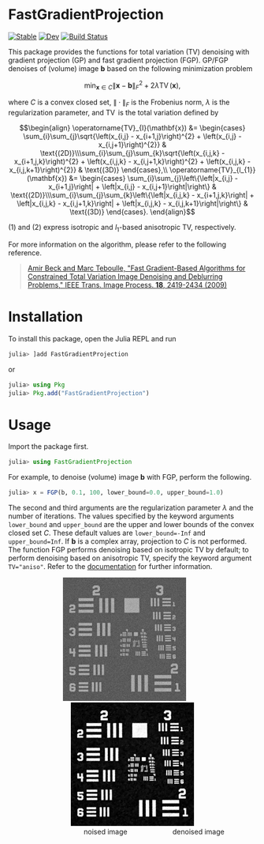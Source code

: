 # FastGradientProjection

[![Stable](https://img.shields.io/badge/docs-stable-blue.svg)](https://syoshida1983.github.io/FastGradientProjection.jl/stable/)
[![Dev](https://img.shields.io/badge/docs-dev-blue.svg)](https://syoshida1983.github.io/FastGradientProjection.jl/dev/)
[![Build Status](https://github.com/syoshida1983/FastGradientProjection.jl/actions/workflows/CI.yml/badge.svg?branch=main)](https://github.com/syoshida1983/FastGradientProjection.jl/actions/workflows/CI.yml?query=branch%3Amain)

This package provides the functions for total variation (TV) denoising with gradient projection (GP) and fast gradient projection (FGP). GP/FGP denoises of (volume) image $\mathbf{b}$ based on the following minimization problem

$$\min_{\mathbf{x}\in{C}}\|\mathbf{x} - \mathbf{b}\|^{2}_{F} + 2\lambda\operatorname{TV}(\mathbf{x}),$$

where $C$ is a convex closed set, $\|\cdot\|_{F}$ is the Frobenius norm, $\lambda$ is the regularization parameter, and $\operatorname{TV}$ is the total variation defined by

$$\begin{align}
    \operatorname{TV}_{I}(\mathbf{x}) &=
    \begin{cases}
        \sum_{i}\sum_{j}\sqrt{\left(x_{i,j} - x_{i+1,j}\right)^{2} + \left(x_{i,j} - x_{i,j+1}\right)^{2}} & \text{(2D)}\\\sum_{i}\sum_{j}\sum_{k}\sqrt{\left(x_{i,j,k} - x_{i+1,j,k}\right)^{2} + \left(x_{i,j,k} - x_{i,j+1,k}\right)^{2} + \left(x_{i,j,k} - x_{i,j,k+1}\right)^{2}} & \text{(3D)}
    \end{cases},\\
    \operatorname{TV}_{l_{1}}(\mathbf{x}) &=
    \begin{cases}
        \sum_{i}\sum_{j}\left\{\left|x_{i,j} - x_{i+1,j}\right| + \left|x_{i,j} - x_{i,j+1}\right|\right\} & \text{(2D)}\\\sum_{i}\sum_{j}\sum_{k}\left\{\left|x_{i,j,k} - x_{i+1,j,k}\right| + \left|x_{i,j,k} - x_{i,j+1,k}\right| + \left|x_{i,j,k} - x_{i,j,k+1}\right|\right\} & \text{(3D)}
    \end{cases}.
\end{align}$$

(1) and (2) express isotropic and $l_{1}$-based anisotropic TV, respectively.

For more information on the algorithm, please refer to the following reference.

> [Amir Beck and Marc Teboulle, "Fast Gradient-Based Algorithms for Constrained Total Variation Image Denoising and Deblurring Problems," IEEE Trans. Image Process. **18**, 2419-2434 (2009)](https://doi.org/10.1109/TIP.2009.2028250)

# Installation

To install this package, open the Julia REPL and run

```julia
julia> ]add FastGradientProjection
```

or

```julia
julia> using Pkg
julia> Pkg.add("FastGradientProjection")
```

# Usage

Import the package first.

```julia
julia> using FastGradientProjection
```

For example, to denoise (volume) image $\mathbf{b}$ with FGP, perform the following.

```julia
julia> x = FGP(b, 0.1, 100, lower_bound=0.0, upper_bound=1.0)
```

The second and third arguments are the regularization parameter $\lambda$ and the number of iterations. The values specified by the keyword arguments `lower_bound` and `upper_bound` are the upper and lower bounds of the convex closed set $C$. These default values are `lower_bound=-Inf` and `upper_bound=Inf`. If $\mathbf{b}$ is a complex array, projection to $C$ is not performed. The function FGP performs denoising based on isotropic TV by default; to perform denoising based on anisotropic TV, specify the keyword argument `TV="aniso"`. Refer to the [documentation]((https://syoshida1983.github.io/FastGradientProjection.jl/stable/)) for further information.

<p align="center">
    <img src="https://github.com/syoshida1983/FastGradientProjection.jl/blob/images/noised.jpg" width="250px">
    &emsp;&emsp;
    <img src="https://github.com/syoshida1983/FastGradientProjection.jl/blob/images/denoised.jpg" width="250px">
    <br>
    &emsp;&emsp;&emsp;&emsp;&emsp;&emsp;
    noised image
    &emsp;&emsp;&emsp;&emsp;&emsp;&emsp;
    denoised image
</p>
